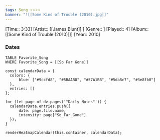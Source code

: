 ```yaml
---
tags: Song ⭐⭐⭐⭐ 
banner: "![[Some Kind of Trouble (2010).jpg]]"
---
```

[Time:: 3:33]
[Artist:: [[James Blunt]] ]
[Genre:: ]
[Played:: 4]
[Album:: [[Some Kind of Trouble (2010)]]]
[Year:: 2010]
### Dates
````dataview
TABLE Favorite_Song
WHERE Favorite_Song = [[So Far Gone]]
````
  ```dataviewjs
const calendarData = { 
	colors: { 
		blue: ["#9ccfd8", "#5BAAB8", "#57A1BB", "#5da8c7", "#3e8fb0"] 
	}, 
	entries: [] 
}; 

for (let page of dv.pages('"Daily Notes"')) { 
	calendarData.entries.push({ 
		date: page.file.name, 
		intensity: page["So_Far_Gone"]
	}); 
} 

renderHeatmapCalendar(this.container, calendarData);
```

